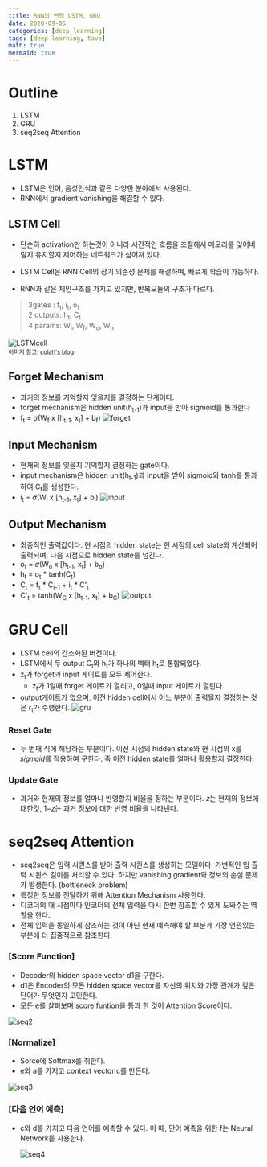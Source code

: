 ```yaml
---
title: RNN의 변형 LSTM, GRU
date: 2020-09-05
categories: [deep learning]
tags: [deep learning, tave]
math: true
mermaid: true
---
```


# Outline

1. LSTM
2. GRU
3. seq2seq Attention

# LSTM

- LSTM은 언어, 음성인식과 같은 다양한 분야에서 사용된다.
- RNN에서 gradient vanishing을 해결할 수 있다.

## LSTM Cell

- 단순히 activation만 하는것이 아니라 시간적인 흐름을 조절해서 메모리를 잊어버릴지 유지할지 제어하는 네트워크가 심어져 있다.

- LSTM Cell은 RNN Cell의 장기 의존성 문제를 해결하며, 빠르게 학습이 가능하다.
- RNN과 같은 체인구조를 가지고 있지만, 반복모듈의 구조가 다르다.

> 3gates : f<sub>t</sub>, i<sub>t</sub>, o<sub>t</sub>  
> 2 outputs: h<sub>t</sub>, C<sub>t</sub>  
> 4 params: W<sub>i</sub>, W<sub>f</sub>, W<sub>o</sub>, W<sub>h</sub>

![LSTMcell](/assets/img/LSTM_GRU/LSTM_Cellmy.png)  
 <sub>이미지 참고: [colah's blog](http://colah.github.io/posts/2015-08-Understanding-LSTMs/)</sub>

## Forget Mechanism

- 과거의 정보를 기억할지 잊을지를 결정하는 단계이다.
- forget mechanism은 hidden unit(h<sub>t-1</sub>)과 input을 받아 sigmoid를 통과한다
- f<sub>t</sub> = 𝜎(W<sub>f</sub> x \[h<sub>t-1</sub>, x<sub>t</sub>] + b<sub>f</sub>)
  ![forget](/assets/img/LSTM_GRU/forget.png)

## Input Mechanism

- 현재의 정보를 잊을지 기억할지 결정하는 gate이다.
- input mechanism은 hidden unit(h<sub>t-1</sub>)과 input을 받아 sigmoid와 tanh를 통과 하여 C<sub>t</sub>를 생성한다.
- i<sub>t</sub> = 𝜎(W<sub>i</sub> x \[h<sub>t-1</sub>, x<sub>t</sub>] + b<sub>i</sub>)
  ![input](/assets/img/LSTM_GRU/input.png)

## Output Mechanism

- 최종적인 출력값이다. 현 시점의 hidden state는 현 시점의 cell state와 계산되어 출력되며, 다음 시점으로 hidden state를 넘긴다.
- o<sub>t</sub> = 𝜎(W<sub>o</sub> x \[h<sub>t-1</sub>, x<sub>t</sub>] + b<sub>o</sub>)
- h<sub>t</sub> = o<sub>t</sub> \* tanh(C<sub>t</sub>)
- C<sub>t</sub> = f<sub>t</sub> \* C<sub>t-1</sub> + i<sub>t</sub> \* C'<sub>t</sub>
- C'<sub>t</sub> = tanh(W<sub>C</sub> x \[h<sub>t-1</sub>, x<sub>t</sub>] + b<sub>C</sub>)
  ![output](/assets/img/LSTM_GRU/output.png)

# GRU Cell

- LSTM cell의 간소화된 버전이다.
- LSTM에서 두 output C<sub>t</sub>와 h<sub>t</sub>가 하나의 벡터 h<sub>t</sub>로 통합되었다.
- z<sub>t</sub>가 forget과 input 게이트를 모두 제어한다.
  - z<sub>t</sub>가 1일때 forget 게이트가 열리고, 0일때 input 게이트가 열린다.
- output게이트가 없으며, 이전 hidden cell에서 어느 부분이 출력될지 결정하는 것은 r<sub>t</sub>가 수행한다.
  ![gru](/assets/img/LSTM_GRU/GRU.png)

### Reset Gate

- 두 번째 식에 해당하는 부분이다. 이전 시점의 hidden state와 현 시점의 x를 𝑠𝑖𝑔𝑚𝑜𝑖𝑑를 적용하여 구한다. 즉 이전 hidden state를 얼마나 활용할지 결정한다.

### Update Gate

- 과거와 현재의 정보를 얼마나 반영할지 비율을 정하는 부분이다. 𝑧는 현재의 정보에 대한것, 1−𝑧는 과거 정보에 대한 반영 비율을 나타낸다.

# seq2seq Attention

- seq2seq은 입력 시퀸스를 받아 출력 시퀸스를 생성하는 모델이다. 가변적인 입 출력 시퀸스 길이를 처리할 수 있다. 하지만 vanishing gradient와 정보의 손실 문제가 발생한다. (bottleneck problem)
- 특정한 정보를 전달하기 위해 Attention Mechanism 사용한다.
- 디코더의 매 시점마다 인코더의 전체 입력을 다시 한번 참조할 수 있게 도와주는 역할을 한다.
- 전체 입력을 동일하게 참조하는 것이 아닌 현재 예측해야 할 부분과 가장 연관있는 부분에 더 집중적으로 참조한다.

### <b>\[Score Function]</b>

- Decoder의 hidden space vector d1을 구한다.
- d1은 Encoder의 모든 hidden space vector를 자신의 위치와 가장 관계가 깊은 단어가 무엇인지 고민한다.
- 모든 e를 살펴보며 score funtion을 통과 한 것이 Attention Score이다.

![seq2](/assets/img/LSTM_GRU/seq2.png)

### <b>\[Normalize]</b>

- Sorce에 Softmax를 취한다.
- e와 a를 가지고 context vector c를 만든다.

![seq3](/assets/img/LSTM_GRU/seq3.png)

### <b>\[다음 언어 예측]</b>

- c와 d를 가지고 다음 언어를 예측할 수 있다. 이 때, 단어 예측을 위한 f는 Neural Network를 사용한다.

  ![seq4](/assets/img/LSTM_GRU/seq4.png)
